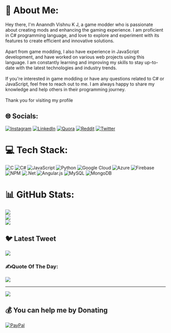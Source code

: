 # 💫 About Me:
Hey there, I'm Ananndh Vishnu K J, a game modder who is passionate about creating mods and enhancing the gaming experience. I am proficient in C# programming language, and love to explore and experiment with its features to create efficient and innovative solutions.<br><br>Apart from game modding, I also have experience in JavaScript development, and have worked on various web projects using this language. I am constantly learning and improving my skills to stay up-to-date with the latest technologies and industry trends.<br><br>If you're interested in game modding or have any questions related to C# or JavaScript, feel free to reach out to me. I am always happy to share my knowledge and help others in their programming journey.<br><br>Thank you for visiting my profile


## 🌐 Socials:
[![Instagram](https://img.shields.io/badge/Instagram-%23E4405F.svg?logo=Instagram&logoColor=white)](https://instagram.com/__fire.frost_) [![LinkedIn](https://img.shields.io/badge/LinkedIn-%230077B5.svg?logo=linkedin&logoColor=white)](https://linkedin.com/in/ananndvishnukj) [![Quora](https://img.shields.io/badge/Quora-%23B92B27.svg?logo=Quora&logoColor=white)](https://quora.com/profile/Ananndh-Vishnu-K-J) [![Reddit](https://img.shields.io/badge/Reddit-%23FF4500.svg?logo=Reddit&logoColor=white)](https://reddit.com/user/firefrost_) [![Twitter](https://img.shields.io/badge/Twitter-%231DA1F2.svg?logo=Twitter&logoColor=white)](https://twitter.com/@Ananndhv) 

# 💻 Tech Stack:
![C](https://img.shields.io/badge/c-%2300599C.svg?style=flat&logo=c&logoColor=white) ![C#](https://img.shields.io/badge/c%23-%23239120.svg?style=flat&logo=c-sharp&logoColor=white) ![JavaScript](https://img.shields.io/badge/javascript-%23323330.svg?style=flat&logo=javascript&logoColor=%23F7DF1E) ![Python](https://img.shields.io/badge/python-3670A0?style=flat&logo=python&logoColor=ffdd54) ![Google Cloud](https://img.shields.io/badge/Google%20Cloud-%234285F4.svg?style=flat&logo=google-cloud&logoColor=white) ![Azure](https://img.shields.io/badge/azure-%230072C6.svg?style=flat&logo=azure-devops&logoColor=white) ![Firebase](https://img.shields.io/badge/firebase-%23039BE5.svg?style=flat&logo=firebase) ![NPM](https://img.shields.io/badge/NPM-%23000000.svg?style=flat&logo=npm&logoColor=white) ![.Net](https://img.shields.io/badge/.NET-5C2D91?style=flat&logo=.net&logoColor=white) ![Angular.js](https://img.shields.io/badge/angular.js-%23E23237.svg?style=flat&logo=angularjs&logoColor=white) ![MySQL](https://img.shields.io/badge/mysql-%2300f.svg?style=flat&logo=mysql&logoColor=white) ![MongoDB](https://img.shields.io/badge/MongoDB-%234ea94b.svg?style=flat&logo=mongodb&logoColor=white)
# 📊 GitHub Stats:
![](https://github-readme-stats.vercel.app/api?username=Ananndh-vishnu&theme=radical&hide_border=false&include_all_commits=false&count_private=false)<br/>
![](https://github-readme-streak-stats.herokuapp.com/?user=Ananndh-vishnu&theme=radical&hide_border=false)<br/>
![](https://github-readme-stats.vercel.app/api/top-langs/?username=Ananndh-vishnu&theme=radical&hide_border=false&include_all_commits=false&count_private=false&layout=compact)

## 🐦 Latest Tweet
[![](https://gtce.itsvg.in/api?username=@Ananndhv)](https://github.com/VishwaGauravIn/github-twitter-card-embed)

### ✍️Quote Of The Day:
![](https://quotes-github-readme.vercel.app/api?type=horizontal&theme=radical)

---
[![](https://visitcount.itsvg.in/api?id=Ananndh-vishnu&icon=2&color=4)](https://visitcount.itsvg.in)

  ## 💰 You can help me by Donating
  [![PayPal](https://img.shields.io/badge/PayPal-00457C?style=for-the-badge&logo=paypal&logoColor=white)](https://paypal.me/Ananndhvishnu) 

  

